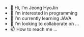 - 👋 Hi, I’m Jeong HyoJin
- 👀 I’m interested in programming
- 🌱 I’m currently learning JAVA
- 💞️ I’m looking to collaborate on ...
- 📫 How to reach me ...

<!---
hyodii/hyodii is a ✨ special ✨ repository because its `README.md` (this file) appears on your GitHub profile.
You can click the Preview link to take a look at your changes.
--->
